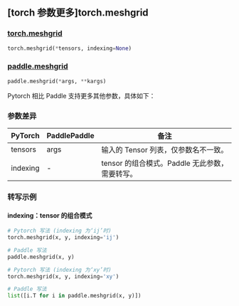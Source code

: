 ## [torch 参数更多]torch.meshgrid
### [torch.meshgrid](https://pytorch.org/docs/stable/generated/torch.meshgrid.html?highlight=meshgrid#torch.meshgrid)

```python
torch.meshgrid(*tensors, indexing=None)
```

### [paddle.meshgrid](https://www.paddlepaddle.org.cn/documentation/docs/zh/api/paddle/meshgrid_cn.html#meshgrid)

```python
paddle.meshgrid(*args, **kargs)
```

Pytorch 相比 Paddle 支持更多其他参数，具体如下：
### 参数差异
| PyTorch       | PaddlePaddle | 备注                                                   |
| ------------- | ------------ | ------------------------------------------------------ |
| tensors       | args         | 输入的 Tensor 列表，仅参数名不一致。                                      |
| indexing      | -            | tensor 的组合模式。Paddle 无此参数，需要转写。                                        |

### 转写示例
#### indexing：tensor 的组合模式
```python
# Pytorch 写法 (indexing 为‘ij’时)
torch.meshgrid(x, y, indexing='ij')

# Paddle 写法
paddle.meshgrid(x, y)

# Pytorch 写法 (indexing 为‘xy’时)
torch.meshgrid(x, y, indexing='xy')

# Paddle 写法
list([i.T for i in paddle.meshgrid(x, y)])
```
